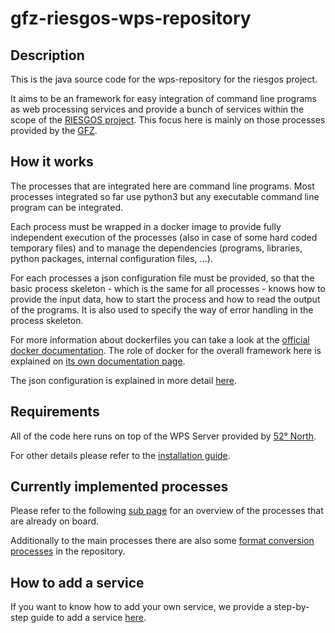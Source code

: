 # gfz-riesgos-wps-repository

## Description

This is the java source code for the wps-repository for the riesgos project.

It aims to be an framework for easy integration of command line programs
as web processing services and provide a bunch of services within the scope
of the [RIESGOS project](http://www.riesgos.de/en/). This focus here is
mainly on those processes provided by the [GFZ](https://www.gfz-potsdam.de/en/home/).

## How it works

The processes that are integrated here are command line programs.
Most processes integrated so far use python3 but any executable command line
program can be integrated.

Each process must be wrapped in a docker image to provide fully independent
execution of the processes (also in case of some hard coded temporary files)
and to manage the dependencies (programs, libraries, python packages,
internal configuration files, ...).

For each processes a json configuration file must be provided, so that
the basic process skeleton - which is the same for all processes - 
knows how to provide the input data, how to
start the process and how to read the output of the programs. It is
also used to specify the way of error handling in the process skeleton.

For more information about dockerfiles you can take a look at
the [official docker documentation](https://docs.docker.com/engine/reference/builder/).
The role of docker for the overall framework here is explained on [its
own documentation page](doc/RoleOfDocker.md).

The json configuration is explained in more detail
[here](doc/JsonConfigurationExplaned.md).

## Requirements
All of the code here runs on top of the WPS Server provided by
[52° North](https://github.com/52North/WPS).

For other details please refer to the [installation guide](doc/Installationguide.md).


## Currently implemented processes

Please refer to the following [sub page](doc/IncludedProcesses.md)
for an overview of the
processes that are already on board.

Additionally to the main processes there are also some [format conversion
processes](doc/FormatConversionProcesses.md) in the repository.


## How to add a service

If you want to know how to add your own service, we provide a
step-by-step guide to add a service [here](doc/HowToAddOwnProcess.md).